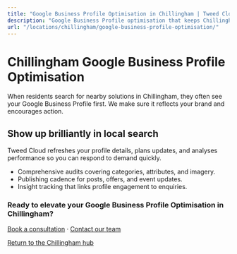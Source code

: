 ```yaml
---
title: "Google Business Profile Optimisation in Chillingham | Tweed Cloud"
description: "Google Business Profile optimisation that keeps Chillingham listings accurate and engaging."
url: "/locations/chillingham/google-business-profile-optimisation/"
---
```


# Chillingham Google Business Profile Optimisation

When residents search for nearby solutions in Chillingham, they often see your Google Business Profile first. We make sure it reflects your brand and encourages action.

## Show up brilliantly in local search

Tweed Cloud refreshes your profile details, plans updates, and analyses performance so you can respond to demand quickly.

- Comprehensive audits covering categories, attributes, and imagery.
- Publishing cadence for posts, offers, and event updates.
- Insight tracking that links profile engagement to enquiries.

### Ready to elevate your Google Business Profile Optimisation in Chillingham?

[Book a consultation](/consultation/) · [Contact our team](/contact/)

[Return to the Chillingham hub](/locations/chillingham/)
